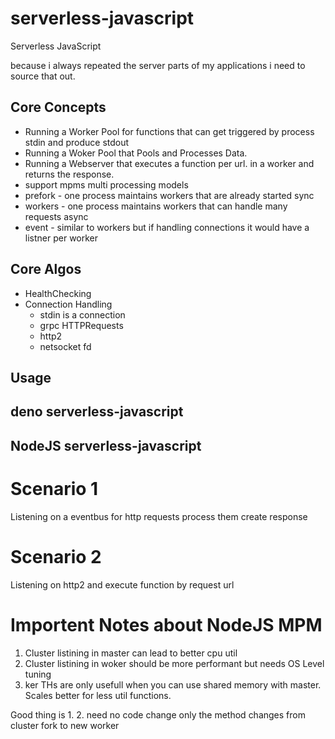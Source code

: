 # serverless-javascript
Serverless JavaScript

because i always repeated the server parts of my applications i need to source that out.

## Core Concepts
- Running a Worker Pool for functions that can get triggered by process stdin and produce stdout
- Running a Woker Pool that Pools and Processes Data.
- Running a Webserver that executes a function per url. in a worker and returns the response.
- support mpms multi processing models
- prefork - one process maintains workers that are already started sync
- workers - one process maintains workers that can handle many requests async
- event - similar to workers but if handling connections it would have a listner per worker


## Core Algos
- HealthChecking
- Connection Handling
  - stdin is a connection
  - grpc HTTPRequests
  - http2
  - netsocket fd

## Usage

## deno serverless-javascript

## NodeJS serverless-javascript


# Scenario 1
Listening on a eventbus for http requests process them create response

# Scenario 2
Listening on http2 and execute function by request url

# Importent Notes about NodeJS MPM
1. Cluster listining in master can lead to better cpu util
2. Cluster listining in woker should be more performant but needs OS Level tuning
3. ker THs are only usefull when you can use shared memory with master. Scales better for less util functions.

Good thing is 1. 2. need no code change only the method changes from cluster fork to new worker
